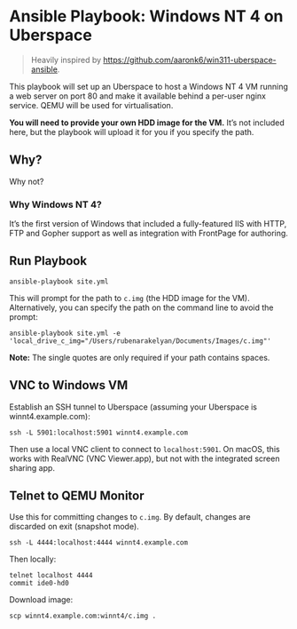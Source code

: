# Ansible Playbook: Windows NT 4 on Uberspace

> Heavily inspired by https://github.com/aaronk6/win311-uberspace-ansible.

This playbook will set up an Uberspace to host a Windows NT 4 VM running a web server on port 80 and make it available behind a per-user nginx service. QEMU will be used for virtualisation.

**You will need to provide your own HDD image for the VM.** It’s not included here, but the playbook will upload it for you if you specify the path.

## Why?

Why not?

### Why Windows NT 4?

It’s the first version of Windows that included a fully-featured IIS with HTTP, FTP and Gopher support as well as integration with FrontPage for authoring.

## Run Playbook

```
ansible-playbook site.yml
```

This will prompt for the path to `c.img` (the HDD image for the VM). Alternatively, you can specify the path on the command line to avoid the prompt:

```
ansible-playbook site.yml -e 'local_drive_c_img="/Users/rubenarakelyan/Documents/Images/c.img"'
```

**Note:** The single quotes are only required if your path contains spaces.

## VNC to Windows VM

Establish an SSH tunnel to Uberspace (assuming your Uberspace is winnt4.example.com):

```
ssh -L 5901:localhost:5901 winnt4.example.com
```

Then use a local VNC client to connect to `localhost:5901`. On macOS, this works with RealVNC (VNC Viewer.app), but not with the integrated screen sharing app.

## Telnet to QEMU Monitor

Use this for committing changes to `c.img`. By default, changes are discarded on exit (snapshot mode).

```
ssh -L 4444:localhost:4444 winnt4.example.com
```

Then locally:

```
telnet localhost 4444
commit ide0-hd0
```

Download image:

```
scp winnt4.example.com:winnt4/c.img .
```

